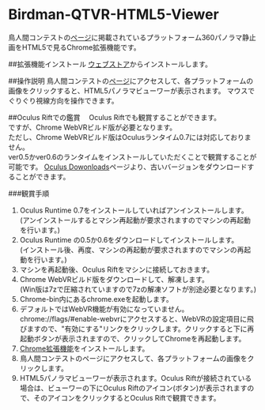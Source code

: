 # Birdman-QTVR-HTML5-Viewer
鳥人間コンテストの[ページ](http://bit.ly/1YLsVWU)に掲載されているプラットフォーム360パノラマ静止画をHTML5で見るChrome拡張機能です。

##拡張機能インストール
[ウェブストア](http://bit.ly/1LLJzk5)からインストールします。

##操作説明
鳥人間コンテストの[ページ](http://bit.ly/1YLsVWU)にアクセスして、各プラットフォームの画像をクリックすると、HTML5パノラマビューワーが表示されます。
マウスでぐりぐり視線方向を操作できます。

##Oculus Riftでの鑑賞　
Oculus Riftでも観賞することができます。  
ですが、Chrome WebVRビルド版が必要となります。  
ただし、Chrome WebVRビルド版はOculusランタイム0.7には対応しておりません。  
ver0.5かver0.6のランタイムをインストールしていただくことで観賞することが可能です。
[Oculus Dowonloads](https://developer.oculus.com/downloads/)ページより、古いバージョンをダウンロードすることができます。

###観賞手順
1. Oculus Runtime 0.7をインストールしていればアンインストールします。  
(アンインストールするとマシン再起動が要求されますのでマシンの再起動を行います。)
2. Oculus Runtime の0.5か0.6をダウンロードしてインストールします。  
(インストール後、再度、マシンの再起動が要求されますのでマシンの再起動を行います。)
3. マシンを再起動後、Oculus Riftをマシンに接続しておきます。
3. Chrome WebVRビルド版をダウンロードして、解凍します。  
(Win版は7zで圧縮されていますので7zの解凍ソフトが別途必要となります。)
4. Chrome-bin内にあるchrome.exeを起動します。
5. デフォルトではWebVR機能が有効になっていません。chrome://flags/#enable-webvrにアクセスすると、WebVRの設定項目に飛びますので、"有効にする"リンクをクリックします。クリックすると下に再起動ボタンが表示されますので、クリックしてChromeを再起動します。
6. [Chrome拡張機能](http://bit.ly/1LLJzk5)をインストールします。
6. 鳥人間コンテストのページにアクセスして、各プラットフォームの画像をクリックします。
7. HTML5パノラマビューワーが表示されます。Oculus Riftが接続されている場合は、ビューワーの下にOculus Riftのアイコン(ボタン)が表示されますので、そのアイコンをクリックするとOculus Riftで観賞できます。





